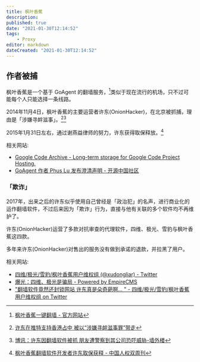 ```yaml
---
title: 枫叶香蕉
description:
published: true
date: "2021-01-30T12:14:52"
tags:
    - Proxy
editor: markdown
dateCreated: "2021-01-30T12:14:52"
---
```


## 作者被捕

枫叶香蕉是一个基于 GoAgent 的翻墙服务，[^mb_agent_op]类似于现在流行的机场，只不过可能每个人只能选择一条线路。

[^mb_agent_op]: [枫叶香蕉一键翻墙 - 官方网站](https://web.archive.org/web/20140417094119/http://onionhacker.github.io/)

2014年11月4日，枫叶香蕉的主要运营者许东(OnionHacker)，在北京被抓捕，理由是「涉嫌寻衅滋事」。[^mb_agent_ip0][^mb_agent_ip1]

[^mb_agent_ip0]: [许东在推特支持香港占中 被以“涉嫌寻衅滋事罪”带走](https://web.archive.org/web/20200502085116/https://www.rfa.org/mandarin/Xinwen/jyxw-11112014162707.html)

[^mb_agent_ip1]: [博讯：许东因翻墙软件被抓 朋友遭警察到其公司恐吓威胁-墙外楼](https://web.archive.org/web/20150530032806/http://www.letscorp.net/archives/80338)

2015年1月31日左右，通过谢燕益律师的努力，许东获得取保释放。[^mb_agent_rob]

[^mb_agent_rob]: [枫叶香蕉翻墙软件开发者许东取保获释 - 中国人权双周刊](https://web.archive.org/web/20181111160353/http://biweeklyarchive.hrichina.org/repost/25079.html)

相关网站:

+ [Google Code Archive - Long-term storage for Google Code Project Hosting.](https://web.archive.org/web/20161231073541/https://code.google.com/archive/p/maplebanana-agent/)
+ [GoAgent 作者 Phus Lu 发布澄清声明 - 开源中国社区](https://web.archive.org/web/20141113145142/http://www.oschina.net/news/56973/goagent-author-phuslu-statement)

### 「欺诈」

2017年，出来之后的许东似乎使用自己曾经是「政治犯」的名声，进行商业化的运作翻墙软件，不过后来因为「欺诈」行为，直接与他有关联的多个软件均不再维护了。

许东(OnionHacker)运营了多款对抗审查的代理软件，四维、极光、雪豹与枫叶香蕉这四款。

多年来许东(OnionHacker)对售出的服务没有做到承诺的退款，并拉黑了用户。

相关网站:

+ [四维/极光/雪豹/枫叶香蕉用户维权组 (@xudongliar) - Twitter](https://web.archive.org/web/20210130102549/https://twitter.com/xudongliar)
+ [爆光：四维、极光是骗局 - Powered by EmpireCMS](https://web.archive.org/web/20210130102530/https://www.freefq.com/e/wap/show.php?classid=7&id=4540)
+ ["翻墙软件竟然还封锁网站 许东真是朵奇葩啊… " - 四维/极光/雪豹/枫叶香蕉用户维权组 on Twitter](https://web.archive.org/web/20210130102721/https://twitter.com/xudongliar/status/885113999829770240)
